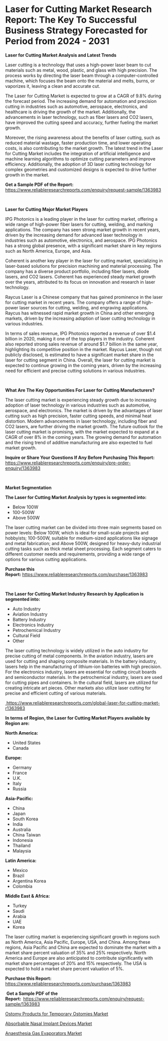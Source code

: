 <p><h1>Laser for Cutting Market Research Report: The Key To Successful Business Strategy Forecasted for Period from 2024 - 2031</h1></p><p><strong>Laser for Cutting Market Analysis and Latest Trends</strong></p>
<p><p>Laser cutting is a technology that uses a high-power laser beam to cut materials such as metal, wood, plastic, and glass with high precision. The process works by directing the laser beam through a computer-controlled machine, which focuses the beam onto the material and melts, burns, or vaporizes it, leaving a clean and accurate cut.</p><p>The Laser for Cutting Market is expected to grow at a CAGR of 9.8% during the forecast period. The increasing demand for automation and precision cutting in industries such as automotive, aerospace, electronics, and healthcare is driving the growth of the market. Additionally, the advancements in laser technology, such as fiber lasers and CO2 lasers, have improved the cutting speed and accuracy, further fueling the market growth.</p><p>Moreover, the rising awareness about the benefits of laser cutting, such as reduced material wastage, faster production time, and lower operating costs, is also contributing to the market growth. The latest trend in the Laser for Cutting Market includes the integration of artificial intelligence and machine learning algorithms to optimize cutting parameters and improve efficiency. Additionally, the adoption of 3D laser cutting technology for complex geometries and customized designs is expected to drive further growth in the market.</p></p>
<p><strong>Get a Sample PDF of the Report:&nbsp;</strong> <a href="https://www.reliableresearchreports.com/enquiry/request-sample/1363983">https://www.reliableresearchreports.com/enquiry/request-sample/1363983</a></p>
<p>&nbsp;</p>
<p><strong>Laser for Cutting Major Market Players</strong></p>
<p><p>IPG Photonics is a leading player in the laser for cutting market, offering a wide range of high-power fiber lasers for cutting, welding, and marking applications. The company has seen strong market growth in recent years, driven by the increasing demand for advanced laser technology in industries such as automotive, electronics, and aerospace. IPG Photonics has a strong global presence, with a significant market share in key regions such as North America, Europe, and Asia.</p><p>Coherent is another key player in the laser for cutting market, specializing in laser-based solutions for precision machining and material processing. The company has a diverse product portfolio, including fiber lasers, diode lasers, and CO2 lasers. Coherent has experienced steady market growth over the years, attributed to its focus on innovation and research in laser technology.</p><p>Raycus Laser is a Chinese company that has gained prominence in the laser for cutting market in recent years. The company offers a range of high-power laser sources for cutting, welding, and engraving applications. Raycus has witnessed rapid market growth in China and other emerging markets, driven by the increasing adoption of laser cutting technology in various industries.</p><p>In terms of sales revenue, IPG Photonics reported a revenue of over $1.4 billion in 2020, making it one of the top players in the industry. Coherent also reported strong sales revenue of around $1.7 billion in the same year, highlighting its competitive position in the market. Raycus Laser, though not publicly disclosed, is estimated to have a significant market share in the laser for cutting segment in China. Overall, the laser for cutting market is expected to continue growing in the coming years, driven by the increasing need for efficient and precise cutting solutions in various industries.</p></p>
<p>&nbsp;</p>
<p><strong>What Are The Key Opportunities For Laser for Cutting Manufacturers?</strong></p>
<p><p>The laser cutting market is experiencing steady growth due to increasing adoption of laser technology in various industries such as automotive, aerospace, and electronics. The market is driven by the advantages of laser cutting such as high precision, faster cutting speeds, and minimal heat distortion. Modern advancements in laser technology, including fiber and CO2 lasers, are further driving the market growth. The future outlook for the laser cutting market is promising, with the market expected to expand at a CAGR of over 8% in the coming years. The growing demand for automation and the rising trend of additive manufacturing are also expected to fuel market growth.</p></p>
<p><strong>Inquire or Share Your Questions If Any Before Purchasing This Report:</strong> <a href="https://www.reliableresearchreports.com/enquiry/pre-order-enquiry/1363983">https://www.reliableresearchreports.com/enquiry/pre-order-enquiry/1363983</a></p>
<p>&nbsp;</p>
<p><strong>Market Segmentation</strong></p>
<p><strong>The Laser for Cutting Market Analysis by types is segmented into:</strong></p>
<p><ul><li>Below 100W</li><li>100-500W</li><li>Above 500W</li></ul></p>
<p><p>The laser cutting market can be divided into three main segments based on power levels: Below 100W, which is ideal for small-scale projects and hobbyists; 100-500W, suitable for medium-sized applications like signage and metal fabrication; and Above 500W, designed for heavy-duty industrial cutting tasks such as thick metal sheet processing. Each segment caters to different customer needs and requirements, providing a wide range of options for various cutting applications.</p></p>
<p><strong>Purchase this Report:&nbsp;</strong><a href="https://www.reliableresearchreports.com/purchase/1363983">https://www.reliableresearchreports.com/purchase/1363983</a></p>
<p>&nbsp;</p>
<p><strong>The Laser for Cutting Market Industry Research by Application is segmented into:</strong></p>
<p><ul><li>Auto Industry</li><li>Aviation Industry</li><li>Battery Industry</li><li>Electronics Industry</li><li>Petrochemical Industry</li><li>Cultural Field</li><li>Other</li></ul></p>
<p><p>The laser cutting technology is widely utilized in the auto industry for precise cutting of metal components. In the aviation industry, lasers are used for cutting and shaping composite materials. In the battery industry, lasers help in the manufacturing of lithium-ion batteries with high precision. For the electronics industry, lasers are essential for cutting circuit boards and semiconductor materials. In the petrochemical industry, lasers are used for cutting pipes and containers. In the cultural field, lasers are utilized for creating intricate art pieces. Other markets also utilize laser cutting for precise and efficient cutting of various materials.</p></p>
<p><a href="https://www.reliableresearchreports.com/global-laser-for-cutting-market-r1363983">&nbsp;https://www.reliableresearchreports.com/global-laser-for-cutting-market-r1363983</a></p>
<p><strong>In terms of Region, the Laser for Cutting Market Players available by Region are:</strong></p>
<p>
    <p> <strong> North America: </strong>
        <ul>
            <li>United States</li>
            <li>Canada</li>
        </ul>
        </p> 
    <p> <strong> Europe: </strong>
        <ul>
            <li>Germany</li>
            <li>France</li>
            <li>U.K.</li>
            <li>Italy</li>
            <li>Russia</li>
        </ul>
        </p> 
    <p> <strong> Asia-Pacific: </strong>
        <ul>
            <li>China</li>
            <li>Japan</li>
            <li>South Korea</li>
            <li>India</li>
            <li>Australia</li>
            <li>China Taiwan</li>
            <li>Indonesia</li>
            <li>Thailand</li>
            <li>Malaysia</li>
        </ul>
        </p> 
    <p> <strong> Latin America: </strong>
        <ul>
            <li>Mexico</li>
            <li>Brazil</li>
            <li>Argentina Korea</li>
            <li>Colombia</li>
        </ul>
        </p> 
    <p> <strong> Middle East & Africa: </strong>
        <ul>
            <li>Turkey</li>
            <li>Saudi</li>
            <li>Arabia</li>
            <li>UAE</li>
            <li>Korea</li>
        </ul>
    </p>
    </p>
<p><p>The laser cutting market is experiencing significant growth in regions such as North America, Asia Pacific, Europe, USA, and China. Among these regions, Asia Pacific and China are expected to dominate the market with a market share percent valuation of 35% and 25% respectively. North America and Europe are also anticipated to contribute significantly with market share percentages of 20% and 15% respectively. The USA is expected to hold a market share percent valuation of 5%.</p></p>
<p><strong>Purchase this Report: </strong><a href="https://www.reliableresearchreports.com/purchase/1363983">https://www.reliableresearchreports.com/purchase/1363983</a></p>
<p>&nbsp;<strong>Get a Sample PDF of the Report:&nbsp;&nbsp;</strong><a href="https://www.reliableresearchreports.com/enquiry/request-sample/1363983">https://www.reliableresearchreports.com/enquiry/request-sample/1363983</a></p>
<p><strong></strong></p>
<p><p><a href="https://meowing-lemming-dd3.notion.site/Ostomy-Products-for-Temporary-Ostomies-Market-Research-Report-Its-History-and-Forecast-2024-to-2031-2317e4e49b3f414083c04bca941f0f5c">Ostomy Products for Temporary Ostomies Market</a></p><p><a href="https://unruly-ladybug-44b.notion.site/Absorbable-Nasal-Implant-Devices-Market-Focuses-on-Market-Share-Size-and-Projected-Forecast-Till-20-b6e3c480b10e482a9dfe0da8c900e688">Absorbable Nasal Implant Devices Market</a></p><p><a href="https://cute-banjo-8ca.notion.site/Decoding-Anaesthesia-Gas-Evaporators-Market-Metrics-Market-Share-Trends-and-Growth-Patterns-a0007e896629420c88603e54bb8c2244">Anaesthesia Gas Evaporators Market</a></p></p>